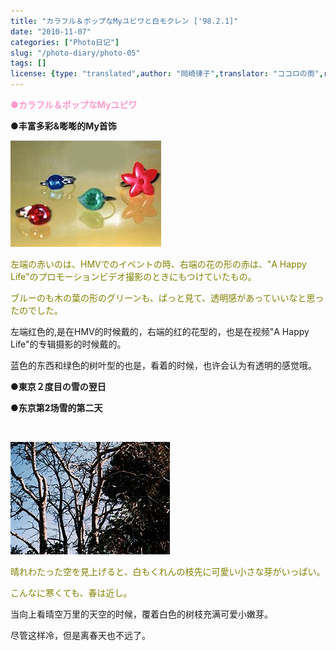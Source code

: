 ```yaml
---
title: "カラフル＆ポップなMyユビワと白モクレン ['98.2.1]"
date: "2010-11-07"
categories: ["Photo日记"]
slug: "/photo-diary/photo-05"
tags: []
license: {type: "translated",author: "岡崎律子",translator: "ココロの雨",reproduced-url: "http://www.ne.jp/asahi/okazaki/book/photo/photo5.html",reproduced-website: "岡崎律子Book"}
---
```


<span style="color: #ff99cc;"><strong>●カラフル＆ポップなMyユビワ</strong></span>  

  
**●丰富多彩&嘭嘭的My首饰**  

  
[![](./images/myring.jpg "myring")](./images/myring.jpg)  

  
<span style="color: #808000;">左端の赤いのは、HMVでのイベントの時、右端の花の形の赤は、"A Happy Life"のプロモーションビデオ撮影のときにもつけていたもの。</span>  

  
<span style="color: #808000;">ブルーのも木の葉の形のグリーンも、ぱっと見て、透明感があっていいなと思ったのでした。</span>  

  
左端红色的,是在HMV的时候戴的，右端的红的花型的，也是在视频"A Happy Life"的专辑摄影的时候戴的。  

  
蓝色的东西和绿色的树叶型的也是，看着的时候，也许会认为有透明的感觉哦。  

  
**●東京２度目の雪の翌日**  

  
**●东京第2场雪的第二天**  

  
   

  
[![](./images/magnolia.jpg "magnolia")](./images/magnolia.jpg)  

  
<span style="color: #808000;">晴れわたった空を見上げると、白もくれんの枝先に可愛い小さな芽がいっぱい。</span>  

  
<span style="color: #808000;">こんなに寒くても、春は近し。</span>  

  
当向上看晴空万里的天空的时候，覆着白色的树枝充满可爱小嫩芽。  

  
尽管这样冷，但是离春天也不远了。
